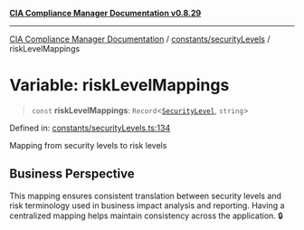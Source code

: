 [**CIA Compliance Manager Documentation v0.8.29**](../../../README.md)

***

[CIA Compliance Manager Documentation](../../../modules.md) / [constants/securityLevels](../README.md) / riskLevelMappings

# Variable: riskLevelMappings

> `const` **riskLevelMappings**: `Record`\<[`SecurityLevel`](../../../types/cia/type-aliases/SecurityLevel.md), `string`\>

Defined in: [constants/securityLevels.ts:134](https://github.com/Hack23/cia-compliance-manager/blob/5836b4c74e2010cd05eca63c0016fd711c628ec9/src/constants/securityLevels.ts#L134)

Mapping from security levels to risk levels

## Business Perspective

This mapping ensures consistent translation between security levels and
risk terminology used in business impact analysis and reporting. Having
a centralized mapping helps maintain consistency across the application. 🔒
